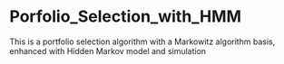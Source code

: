 # Porfolio_Selection_with_HMM
This is a portfolio selection algorithm with a Markowitz algorithm basis, enhanced with Hidden Markov model and simulation
